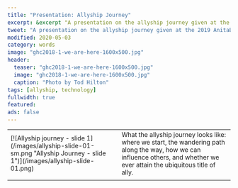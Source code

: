 ```yaml
---
title: "Presentation: Allyship Journey"
excerpt: &excerpt "A presentation on the allyship journey given at the 2019 AnitaB.org's Male Allies Summit."
tweet: "A presentation on the allyship journey given at the 2019 AnitaB.org's Male Allies Summit."
modified: 2020-05-03
category: words
image: "ghc2018-1-we-are-here-1600x500.jpg"
header:
  teaser: "ghc2018-1-we-are-here-1600x500.jpg"
  image: "ghc2018-1-we-are-here-1600x500.jpg"
  caption: "Photo by Tod Hilton"
tags: [allyship, technology]
fullwidth: true
featured:
ads: false
---
```


<table>
<tr>
<td>
[![Allyship journey - slide 1](/images/allyship-slide-01-sm.png "Allyship Journey - slide 1")](/images/allyship-slide-01.png)
</td>
<td>
What the allyship journey looks like: where we start, the wandering path along the way,
how we can influence others, and whether we ever attain the ubiquitous title of ally.
</td>
</tr>
<tr>
<td>
  <a href="/images/allyship-slide-02.png"><img src="/images/allyship-slide-02-sm.png" alt="Allyship journey - slide 2></a>
</td>
<td>
Who is this guy?
</td>
</tr>


</table>
